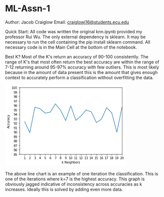 # ML-Assn-1

Author: Jacob Craiglow
Email: craiglowj16@students.ecu.edu

Quick Start: 
  All code was written the original knn.ipynb provided my professor Rui Wu. 
  The only external dependency is sklearn. 
   It may be necessary to run the cell containing the pip install sklearn command. 
   All necessary code is in the Main Cell at the bottom of the notebook. 

Best K?
  Most of the K's return an accuracy of 90-100 consistently. The range of K's that most often return the best accuracy are within the range of 7-12    returning around 95-97% accuracy with few outliers. This is most likely because in the amount of data present this is the amount that gives enough context to accurately perform a classification without overfitting the data. 

![](Accuracies1to20.png)

The above line chart is an example of one iteration the classification. This is one of the iterations where k=7 is the highest accuracy. 
This graph is obviously jagged indicative of inconsistency across accuracies as k increases. Ideally this is solved by adding even more data. 
